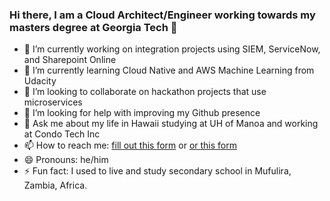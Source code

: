 ### Hi there, I am a Cloud Architect/Engineer working towards my masters degree at Georgia Tech 👋

<!--
**chromilo/chromilo** is a ✨ _special_ ✨ repository because its `README.md` (this file) appears on your GitHub profile.
-->

- 🔭 I’m currently working on integration projects using SIEM, ServiceNow, and Sharepoint Online
- 🌱 I’m currently learning Cloud Native and AWS Machine Learning from Udacity
- 👯 I’m looking to collaborate on hackathon projects that use microservices 
- 🤔 I’m looking for help with improving my Github presence
- 💬 Ask me about my life in Hawaii studying at UH of Manoa and working at Condo Tech Inc
- 📫 How to reach me: [fill out this form](https://www.aminsolutions.com/p/contact-us.html) or [or this form](https://www.chromiloamin.com/p/contact-us.html)
- 😄 Pronouns: he/him
- ⚡ Fun fact: I used to live and study secondary school in Mufulira, Zambia, Africa.

